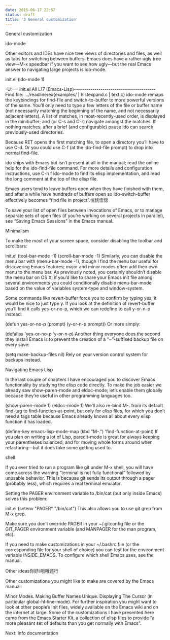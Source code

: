 ```yaml
---
date: 2015-06-17 22:57
status: draft
title: '3 General customization'
---
```


General customization

ido-mode

Other editors and IDEs have nice tree views of directories and files, as well as tabs for switching between buffers. Emacs does have a rather ugly tree view—M-x speedbar if you want to see how ugly—but the real Emacs answer to navigating large projects is ido-mode.

init.el
(ido-mode 1)
 
-U:---  init.el      All L17      (Emacs-Lisp)----------------------------------------
Find file: .../readline/ex{examples/ | histexpand.c | text.c}
ido-mode remaps the keybindings for find-file and switch-to-buffer to more powerful versions of the same. You’ll only need to type a few letters of the file or buffer name (not necessarily matching the beginning of the name, and not necessarily adjacent letters). A list of matches, in most-recently-used order, is displayed in the minibuffer; <right> and <left> (or C-s and C-r) navigate amongst the matches. If nothing matches, after a brief (and configurable) pause ido can search previously-used directories.

Because RET opens the first matching file, to open a directory you’ll have to use C-d. Or you could use C-f (at the ido-find-file prompt) to drop into normal find-file.

ido ships with Emacs but isn’t present at all in the manual; read the online help for the ido-find-file command. For more details and configuration instructions, use C-h f ido-mode to find its elisp implementation, and read the long comment at the top of the elisp file.

Emacs users tend to leave buffers open when they have finished with them, and after a while have hundreds of buffers open so ido-switch-buffer effectively becomes “find file in project”.恍恍惚惚

To save your list of open files between invocations of Emacs, or to manage separate sets of open files (if you’re working on several projects in parallel), see “Saving Emacs Sessions” in the Emacs manual.

Minimalism

To make the most of your screen space, consider disabling the toolbar and scrollbars:

init.el
(tool-bar-mode -1)
(scroll-bar-mode -1)
Similarly, you can disable the menu bar with (menu-bar-mode -1), though I find the menu bar useful for discovering Emacs features; major and minor modes often add their own menu to the menu bar. As previously noted, you certainly shouldn’t disable the menu bar on OS X; if you’d like to share your Emacs init file among several environments you could conditionally disable menu-bar-mode based on the value of variables system-type and window-system.

Some commands like revert-buffer force you to confirm by typing yes; it would be nice to just type y. If you look at the definition of revert-buffer you’ll find it calls yes-or-no-p, which we can redefine to call y-or-n-p instead:

(defun yes-or-no-p (prompt)
  (y-or-n-p prompt))
Or more simply:

(defalias 'yes-or-no-p 'y-or-n-p)
Another thing everyone does the second they install Emacs is to prevent the creation of a “~”-suffixed backup file on every save:

(setq make-backup-files nil)
Rely on your version control system for backups instead.

Navigating Emacs Lisp

In the last couple of chapters I have encouraged you to discover Emacs functionality by studying the elisp code directly. To make the job easier we already saw show-paren-mode and eldoc-mode; let’s enable them globally because they’re useful in other programming languages too.

(show-paren-mode 1)
(eldoc-mode 1)
We’ll also re-bind M-. from its default find-tag to find-function-at-point, but only for elisp files, for which you don’t need a tags table because Emacs already knows all about every elisp function it has loaded.

(define-key emacs-lisp-mode-map
  (kbd "M-.") 'find-function-at-point)
If you plan on writing a lot of Lisp, paredit-mode is great for always keeping your parentheses balanced, and for moving whole forms around when refactoring—but it does take some getting used to.

shell

If you ever tried to run a program like git under M-x shell, you will have come across the warning “terminal is not fully functional” followed by unusable behavior. This is because git sends its output through a pager (probably less), which requires a real terminal emulator.

Setting the PAGER environment variable to /bin/cat (but only inside Emacs) solves this problem:

init.el
(setenv "PAGER" "/bin/cat")
This also allows you to use git grep from M-x grep.

Make sure you don’t override PAGER in your ~/.gitconfig file or the GIT_PAGER environment variable (and MANPAGER for the man program, etc).

If you need to make customizations in your ~/.bashrc file (or the corresponding file for your shell of choice) you can test for the environment variable INSIDE_EMACS. To configure which shell Emacs uses, see the manual.

Other ideas你好ii哦哦还行

Other customizations you might like to make are covered by the Emacs manual:

Minor Modes.
Making Buffer Names Unique.
Displaying The Cursor (in particular global-hl-line-mode).
For further inspiration you might want to look at other people’s init files, widely available on the Emacs wiki and on the internet at large. Some of the customizations I have presented here came from the Emacs Starter Kit, a collection of elisp files to provide “a more pleasant set of defaults than you get normally with Emacs”.

Next: Info documentation
